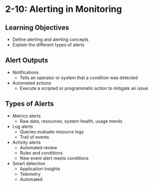 # 2-10: Alerting in Monitoring

## Learning Objectives

- Define alerting and alerting concepts
- Explain the different types of alerts

## Alert Outputs

- Notifications
    - Tells an operator or system that a condition was detected
- Automated actions
    - Execute a scripted or programmatic action to mitigate an issue

## Types of Alerts

- Metrics alerts
    - Raw data, resources, system health, usage trends
- Log alerts
    - Queries evaluate resource logs
    - Trail of events
- Activity alerts
    - Automated review
    - Rules and conditions
    - New event alert meets conditions
- Smart detection
    - Application insights
    - Telemetry
    - Automated
